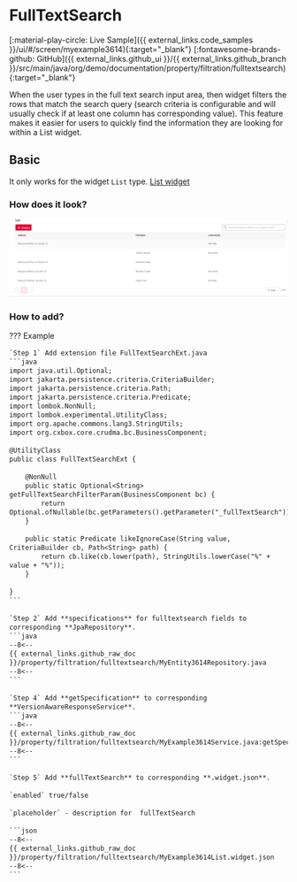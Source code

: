 # FullTextSearch 
[:material-play-circle: Live Sample]({{ external_links.code_samples }}/ui/#/screen/myexample3614){:target="_blank"}
[:fontawesome-brands-github: GitHub]({{ external_links.github_ui }}/{{ external_links.github_branch }}/src/main/java/org/demo/documentation/property/filtration/fulltextsearch){:target="_blank"}

When the user types in the full text search input area, then widget filters the rows that match the search query
(search criteria is configurable and will usually check if at least one column has corresponding value). 
This feature makes it easier for users to quickly find the information they are looking for within a List widget.

## Basic
It only works for the widget `List` type. [List widget](/widget/type/list/list)

### How does it look?
![fulltextsearch.gif](fulltextsearch.gif)

### How to add?
??? Example

    `Step 1` Add extension file FullTextSearchExt.java
    ```java
    import java.util.Optional;
    import jakarta.persistence.criteria.CriteriaBuilder;
    import jakarta.persistence.criteria.Path;
    import jakarta.persistence.criteria.Predicate;
    import lombok.NonNull;
    import lombok.experimental.UtilityClass;
    import org.apache.commons.lang3.StringUtils;
    import org.cxbox.core.crudma.bc.BusinessComponent;
    
    @UtilityClass
    public class FullTextSearchExt {
    
        @NonNull
        public static Optional<String> getFullTextSearchFilterParam(BusinessComponent bc) {
            return Optional.ofNullable(bc.getParameters().getParameter("_fullTextSearch"));
        }
    
        public static Predicate likeIgnoreCase(String value, CriteriaBuilder cb, Path<String> path) {
            return cb.like(cb.lower(path), StringUtils.lowerCase("%" + value + "%"));
        }
    
    }
    ```
  
    `Step 2` Add **specifications** for fulltextsearch fields to corresponding **JpaRepository**. 
    ```java
    --8<--
    {{ external_links.github_raw_doc }}/property/filtration/fulltextsearch/MyEntity3614Repository.java
    --8<--
    ```

    `Step 4` Add **getSpecification** to corresponding **VersionAwareResponseService**. 
    ```java
    --8<--
    {{ external_links.github_raw_doc }}/property/filtration/fulltextsearch/MyExample3614Service.java:getSpecification
    --8<--
    ```

    `Step 5` Add **fullTextSearch** to corresponding **.widget.json**. 

    `enabled` true/false  

    `placeholder` - description for  fullTextSearch
        
    ```json
    --8<--
    {{ external_links.github_raw_doc }}/property/filtration/fulltextsearch/MyExample3614List.widget.json
    --8<--
    ```